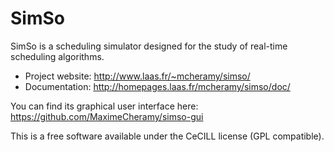 # SimSo

SimSo is a scheduling simulator designed for the study of real-time scheduling algorithms.

- Project website: http://www.laas.fr/~mcheramy/simso/
- Documentation: http://homepages.laas.fr/mcheramy/simso/doc/

You can find its graphical user interface here: https://github.com/MaximeCheramy/simso-gui

This is a free software available under the CeCILL license (GPL compatible).

